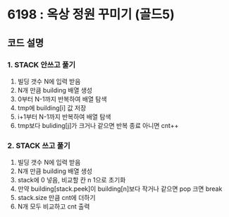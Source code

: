 # 6198 : 옥상 정원 꾸미기 (골드5)
## 코드 설명
### 1. STACK 안쓰고 풀기

1. 빌딩 갯수 N에 입력 받음
2. N개 만큼 building 배열 생성
3. 0부터 N-1까지 반복하여 배열 탐색
4. tmp에 building[i] 값 저장
5. i+1부터 N-1까지 반복하여 배열 탐색
6. tmp보다 buliding[j]가 크거나 같으면 반복 종료 아니면 cnt++

### 2. STACK 쓰고 풀기

1. 빌딩 갯수 N에 입력 받음
2. N개 만큼 building 배열 생성
3. stack에 0 넣음, 비교할 칸 n 1으로 초기화
4. 만약 building[stack.peek]이 building[n]보다 작거나 같으면 pop 크면 break
5. stack.size 만큼 cnt에 더하기
6. N개 모두 비교하고 cnt 출력
